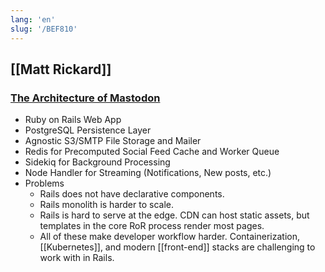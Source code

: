 ```yaml
---
lang: 'en'
slug: '/BEF810'
---
```


## [[Matt Rickard]]

### [The Architecture of Mastodon](https://matt-rickard.ghost.io/the-architecture-of-mastodon/)

- Ruby on Rails Web App
- PostgreSQL Persistence Layer
- Agnostic S3/SMTP File Storage and Mailer
- Redis for Precomputed Social Feed Cache and Worker Queue
- Sidekiq for Background Processing
- Node Handler for Streaming (Notifications, New posts, etc.)
- Problems
  - Rails does not have declarative components.
  - Rails monolith is harder to scale.
  - Rails is hard to serve at the edge. CDN can host static assets, but templates in the core RoR process render most pages.
  - All of these make developer workflow harder. Containerization, [[Kubernetes]], and modern [[front-end]] stacks are challenging to work with in Rails.
